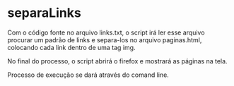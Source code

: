 # separaLinks

Com o código fonte no arquivo links.txt, o script irá ler esse arquivo
procurar um padrão de links e separa-los no arquivo paginas.html,
colocando cada link dentro de uma tag img.

No final do processo, o script abrirá o firefox e mostrará as páginas na tela.

Processo de execução se dará através do comand line.
